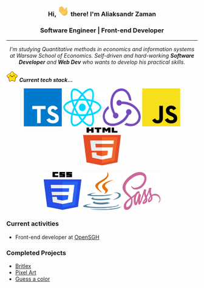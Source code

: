 <h3 align="center"> Hi, <img src="https://raw.githubusercontent.com/ABSphreak/ABSphreak/master/gifs/Hi.gif" width="30px"> there! I'm Aliaksandr Zaman</h3>
<h3 align="center">Software Engineer | Front-end Developer</h3>
<hr>
<em>
<p align="center">
I'm studying Quantitative methods in economics and information systems at Warsaw School of Economics.
 Self-driven and hard-working <b>Software Developer</b> and <b>Web Dev</b>
who wants to develop his practical skills.</p>
</em>


<img src="icons/star.webp" width="30px">&nbsp;***Current tech stack...***
<p align = center>
<img height="100px" width="100px" src="icons/ts-icon.svg" alt="typescript-icon">
<img height="100px" width="100px" src="icons/react-icon.svg" alt="react-icon">
<img height="100px" width="100px" src="icons/redux-icon.svg" alt="redux-icon">
<img height="100px" width="100px" src="icons/javascript-icon.svg" alt="java-script-icon">
<img height="100px" width="100px" src="icons/html-5-icon.svg" alt="html5-icon">

</p>
<p align = center>
<img height="100px" width="100px" src="icons/css-3-icon.svg" alt="css-icon">
<img height="100px" width="100px" src="icons/java-icon.svg" alt="java-icon">
<img height="100px" width="100px" src="icons/sass-icon.svg" alt="sass-icon">
</p>

<h3>Current activities</h3>
<ul>
<li>Front-end developer at  <a href="https://github.com/OpenSGH">OpenSGH</a></li>
</ul>

<h3>Completed Projects</h3>
<ul>
<li><a href="https://aliaksandrzaman.github.io/britlex/">Britlex</a></li>
<li><a href="https://aliaksandrzaman.github.io/pixelArt/">Pixel Art</a></li>
<li><a href="https://aliaksandrzaman.github.io/guess-a-color/">Guess a color</a></li>
</ul>

